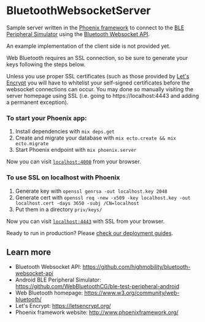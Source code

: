 # BluetoothWebsocketServer

Sample server written in the
[Phoenix framework](http://www.phoenixframework.org) to connect to the
[BLE Peripheral Simulator](https://github.com/WebBluetoothCG/ble-test-peripheral-android)
using the
[Bluetooth Websocket API](https://github.com/highmobility/bluetooth-websocket-api).

An example implementation of the client side is not provided yet.

Web Bluetooth requires an SSL connection, so be sure to generate your
keys following the steps below.

Unless you use proper SSL certificates (such as those provided by
[Let's Encrypt](https://letsencrypt.org/) you will have to whitelist
your self-signed certificates before the websocket connections can occur.
You may done so manually visiting the server homepage using SSL (i.e.
going to https://localhost:4443 and adding a permanent exception).

### To start your Phoenix app:

  1. Install dependencies with `mix deps.get`
  2. Create and migrate your database with `mix ecto.create && mix ecto.migrate`
  3. Start Phoenix endpoint with `mix phoenix.server`

Now you can visit [`localhost:4000`](http://localhost:4000) from your browser.

### To use SSL on localhost with Phoenix

  1. Generate key with `openssl genrsa -out localhost.key 2048`
  2. Generate cert with `openssl req -new -x509 -key localhost.key -out localhost.cert -days 3650 -subj /CN=localhost`
  3. Put them in a directory `priv/keys/`

Now you can visit [`localhost:4443`](https://localhost:4443) with SSL from your browser.

Ready to run in production? Please [check our deployment guides](http://www.phoenixframework.org/docs/deployment).

## Learn more

  * Bluetooth Websocket API: https://github.com/highmobility/bluetooth-websocket-api
  * Android BLE Peripheral Simulator: https://github.com/WebBluetoothCG/ble-test-peripheral-android
  * Web Bluetooth homepage: https://www.w3.org/community/web-bluetooth/
  * Let's Encrypt: https://letsencrypt.org/
  * Phoenix framework website: http://www.phoenixframework.org/
